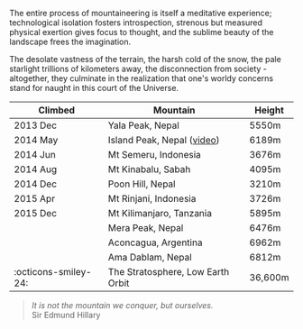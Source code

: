 The entire process of mountaineering is itself a meditative experience; technological isolation fosters introspection, strenous but measured physical exertion gives focus to thought, and the sublime beauty of the landscape frees the imagination.

The desolate vastness of the terrain, the harsh cold of the snow, the pale starlight trillions of kilometers away, the disconnection from society - altogether, they culminate in the realization that one's worldy concerns stand for naught in this court of the Universe.
    
| Climbed              | Mountain                                  | Height  |
|----------------------|-------------------------------------------|---------|
| 2013 Dec             | Yala Peak, Nepal                          | 5550m   |
| 2014 May             | Island Peak, Nepal ([video][island-peak]) | 6189m   |
| 2014 Jun             | Mt Semeru, Indonesia                      | 3676m   |
| 2014 Aug             | Mt Kinabalu, Sabah                        | 4095m   |
| 2014 Dec             | Poon Hill, Nepal                          | 3210m   |
| 2015 Apr             | Mt Rinjani, Indonesia                     | 3726m   |
| 2015 Dec             | Mt Kilimanjaro, Tanzania                  | 5895m   |
|                      | Mera Peak, Nepal                          | 6476m   |
|                      | Aconcagua, Argentina                      | 6962m   |
|                      | Ama Dablam, Nepal                         | 6812m   |
| :octicons-smiley-24: | The Stratosphere, Low Earth Orbit         | 36,600m |

> *It is not the mountain we conquer, but ourselves.* <br> Sir Edmund Hillary

[island-peak]: https://youtu.be/E8k6HlA3DZc